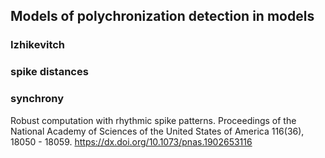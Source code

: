 
## Models of polychronization detection in models

### Izhikevitch


### spike distances

### synchrony
Robust computation with rhythmic spike patterns. Proceedings of the National Academy of Sciences of the United States of America 116(36), 18050 - 18059. https://dx.doi.org/10.1073/pnas.1902653116
